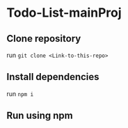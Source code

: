 # Todo-List-mainProj

## Clone repository

run `git clone <Link-to-this-repo>`

## Install dependencies

run `npm i`

## Run using npm

